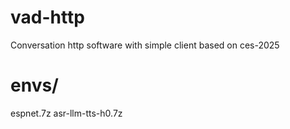 # vad-http
Conversation http software with simple client based on ces-2025

# envs/
   espnet.7z
   asr-llm-tts-h0.7z
